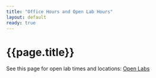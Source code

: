 ```yaml
---
title: "Office Hours and Open Lab Hours"
layout: default
ready: true
---
```


# {{page.title}}

See this page for open lab times and locations: [Open Labs](https://open-lab-scheduler.herokuapp.com)

